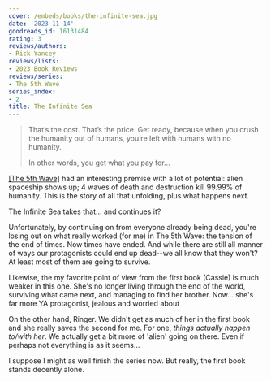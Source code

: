 ```yaml
---
cover: /embeds/books/the-infinite-sea.jpg
date: '2023-11-14'
goodreads_id: 16131484
rating: 3
reviews/authors:
- Rick Yancey
reviews/lists:
- 2023 Book Reviews
reviews/series:
- The 5th Wave
series_index:
- 2
title: The Infinite Sea
---
```

> That’s the cost. That’s the price. Get ready, because when you crush the humanity out of humans, you’re left with humans with no humanity.
> 
> In other words, you get what you pay for...

[[The 5th Wave]]() had an interesting premise with a lot of potential: alien spaceship shows up; 4 waves of death and destruction kill 99.99% of humanity. This is the story of all that unfolding, plus what happens next. 

The Infinite Sea takes that... and continues it? 

<!--more-->

Unfortunately, by continuing on from everyone already being dead, you're losing out on what really worked (for me) in The 5th Wave: the tension of the end of times. Now times have ended. And while there are still all manner of ways our protagonists could end up dead--we all know that they won't? At least most of them are going to survive.

Likewise, the my favorite point of view from the first book (Cassie) is much weaker in this one. She's no longer living through the end of the world, surviving what came next, and managing to find her brother. Now... she's far more YA protagonist, jealous and worried about 

On the other hand, Ringer. We didn't get as much of her in the first book and she really saves the second for me. For one, *things actually happen to/with her*. We actually get a bit more of 'alien' going on there. Even if perhaps not everything is as it seems...

I suppose I might as well finish the series now. But really, the first book stands decently alone. 